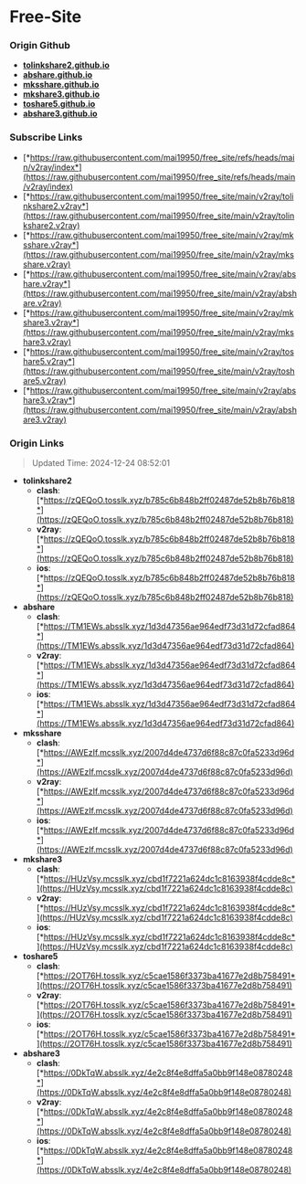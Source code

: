# Free-Site

### Origin Github

- [**tolinkshare2.github.io**](https://github.com/tolinkshare2/tolinkshare2.github.io)
- [**abshare.github.io**](https://github.com/abshare/abshare.github.io)
- [**mksshare.github.io**](https://github.com/mksshare/mksshare.github.io)
- [**mkshare3.github.io**](https://github.com/mkshare3/mkshare3.github.io)
- [**toshare5.github.io**](https://github.com/toshare5/toshare5.github.io)
- [**abshare3.github.io**](https://github.com/abshare3/abshare3.github.io)

### Subscribe Links

- [*https://raw.githubusercontent.com/mai19950/free_site/refs/heads/main/v2ray/index*](https://raw.githubusercontent.com/mai19950/free_site/refs/heads/main/v2ray/index)
- [*https://raw.githubusercontent.com/mai19950/free_site/main/v2ray/tolinkshare2.v2ray*](https://raw.githubusercontent.com/mai19950/free_site/main/v2ray/tolinkshare2.v2ray)
- [*https://raw.githubusercontent.com/mai19950/free_site/main/v2ray/mksshare.v2ray*](https://raw.githubusercontent.com/mai19950/free_site/main/v2ray/mksshare.v2ray)
- [*https://raw.githubusercontent.com/mai19950/free_site/main/v2ray/abshare.v2ray*](https://raw.githubusercontent.com/mai19950/free_site/main/v2ray/abshare.v2ray)
- [*https://raw.githubusercontent.com/mai19950/free_site/main/v2ray/mkshare3.v2ray*](https://raw.githubusercontent.com/mai19950/free_site/main/v2ray/mkshare3.v2ray)
- [*https://raw.githubusercontent.com/mai19950/free_site/main/v2ray/toshare5.v2ray*](https://raw.githubusercontent.com/mai19950/free_site/main/v2ray/toshare5.v2ray)
- [*https://raw.githubusercontent.com/mai19950/free_site/main/v2ray/abshare3.v2ray*](https://raw.githubusercontent.com/mai19950/free_site/main/v2ray/abshare3.v2ray)

### Origin Links

> Updated Time: 2024-12-24 08:52:01

- **tolinkshare2**
  - **clash**: [*https://zQEQoO.tosslk.xyz/b785c6b848b2ff02487de52b8b76b818*](https://zQEQoO.tosslk.xyz/b785c6b848b2ff02487de52b8b76b818)
  - **v2ray**: [*https://zQEQoO.tosslk.xyz/b785c6b848b2ff02487de52b8b76b818*](https://zQEQoO.tosslk.xyz/b785c6b848b2ff02487de52b8b76b818)
  - **ios**: [*https://zQEQoO.tosslk.xyz/b785c6b848b2ff02487de52b8b76b818*](https://zQEQoO.tosslk.xyz/b785c6b848b2ff02487de52b8b76b818)
- **abshare**
  - **clash**: [*https://TM1EWs.absslk.xyz/1d3d47356ae964edf73d31d72cfad864*](https://TM1EWs.absslk.xyz/1d3d47356ae964edf73d31d72cfad864)
  - **v2ray**: [*https://TM1EWs.absslk.xyz/1d3d47356ae964edf73d31d72cfad864*](https://TM1EWs.absslk.xyz/1d3d47356ae964edf73d31d72cfad864)
  - **ios**: [*https://TM1EWs.absslk.xyz/1d3d47356ae964edf73d31d72cfad864*](https://TM1EWs.absslk.xyz/1d3d47356ae964edf73d31d72cfad864)
- **mksshare**
  - **clash**: [*https://AWEzIf.mcsslk.xyz/2007d4de4737d6f88c87c0fa5233d96d*](https://AWEzIf.mcsslk.xyz/2007d4de4737d6f88c87c0fa5233d96d)
  - **v2ray**: [*https://AWEzIf.mcsslk.xyz/2007d4de4737d6f88c87c0fa5233d96d*](https://AWEzIf.mcsslk.xyz/2007d4de4737d6f88c87c0fa5233d96d)
  - **ios**: [*https://AWEzIf.mcsslk.xyz/2007d4de4737d6f88c87c0fa5233d96d*](https://AWEzIf.mcsslk.xyz/2007d4de4737d6f88c87c0fa5233d96d)
- **mkshare3**
  - **clash**: [*https://HUzVsy.mcsslk.xyz/cbd1f7221a624dc1c8163938f4cdde8c*](https://HUzVsy.mcsslk.xyz/cbd1f7221a624dc1c8163938f4cdde8c)
  - **v2ray**: [*https://HUzVsy.mcsslk.xyz/cbd1f7221a624dc1c8163938f4cdde8c*](https://HUzVsy.mcsslk.xyz/cbd1f7221a624dc1c8163938f4cdde8c)
  - **ios**: [*https://HUzVsy.mcsslk.xyz/cbd1f7221a624dc1c8163938f4cdde8c*](https://HUzVsy.mcsslk.xyz/cbd1f7221a624dc1c8163938f4cdde8c)
- **toshare5**
  - **clash**: [*https://2OT76H.tosslk.xyz/c5cae1586f3373ba41677e2d8b758491*](https://2OT76H.tosslk.xyz/c5cae1586f3373ba41677e2d8b758491)
  - **v2ray**: [*https://2OT76H.tosslk.xyz/c5cae1586f3373ba41677e2d8b758491*](https://2OT76H.tosslk.xyz/c5cae1586f3373ba41677e2d8b758491)
  - **ios**: [*https://2OT76H.tosslk.xyz/c5cae1586f3373ba41677e2d8b758491*](https://2OT76H.tosslk.xyz/c5cae1586f3373ba41677e2d8b758491)
- **abshare3**
  - **clash**: [*https://0DkTqW.absslk.xyz/4e2c8f4e8dffa5a0bb9f148e08780248*](https://0DkTqW.absslk.xyz/4e2c8f4e8dffa5a0bb9f148e08780248)
  - **v2ray**: [*https://0DkTqW.absslk.xyz/4e2c8f4e8dffa5a0bb9f148e08780248*](https://0DkTqW.absslk.xyz/4e2c8f4e8dffa5a0bb9f148e08780248)
  - **ios**: [*https://0DkTqW.absslk.xyz/4e2c8f4e8dffa5a0bb9f148e08780248*](https://0DkTqW.absslk.xyz/4e2c8f4e8dffa5a0bb9f148e08780248)
